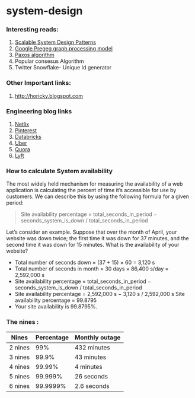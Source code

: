 # system-design

### Interesting reads:
1. [Scalable System Design Patterns](http://horicky.blogspot.com/2010/10/scalable-system-design-patterns.html)
2. [Google Pregeg graph processing model](http://horicky.blogspot.com/2010/07/google-pregel-graph-processing.html)
3. [Paxos algorithm](https://www.linkedin.com/pulse/building-consensus-distributed-systems-power-paxos-raft-salik-tariq#:~:text=Paxos%20is%20a%20family%20of,systems%20that%20require%20high%20availability.)
4. Popular consesus Algorithm
5. Twitter Snowflake- Unique Id generator


### Other Important links:
1. http://horicky.blogspot.com
           

### Engineering blog links

1. [Netlix](https://netflixtechblog.com/)
2. [Pinterest](https://medium.com/@Pinterest_Engineering)
3. [Databricks](https://databricks.com/blog/category/engineering) 
4. [Uber](https://eng.uber.com/)
5. [Quora](https://quoraengineering.quora.com/)
6. [Lyft](https://eng.lyft.com/)

### How to calculate System availability
The most widely held mechanism for measuring the availability of a web application is calculating the percent of time it’s accessible for use by customers. We can describe this by using the following formula for a given period:


> Site availability percentage = total_seconds_in_period − seconds_system_is_down / total_seconds_in_period

Let’s consider an example. Suppose that over the month of April, your website was down twice; the first time it was down for 37 minutes, and the second time it was down for 15 minutes. What is the availability of your website?

- Total number of seconds down = (37 + 15) × 60 = 3,120 s
- Total number of seconds in month = 30 days × 86,400 s/day = 2,592,000 s
- Site availability percentage = total_seconds_in_period − seconds_system_is_down / total_seconds_in_period
- Site availability percentage = 2,592,000 s − 3,120 s / 2,592,000 s Site availability percentage = 99.8795
- Your site availability is 99.8795%.

### The nines :

| Nines   | Percentage | Monthly outage |
| ------- | ---------- | -------------- |
| 2 nines | 99%        | 432 minutes    |
| 3 nines | 99.9%      | 43 minutes     |
| 4 nines | 99.99%     | 4 minutes      |
| 5 nines | 99.999%    | 26 seconds     |
| 6 nines | 99.9999%   | 2.6 seconds    |
     
